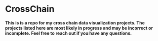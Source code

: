 # CrossChain
#### This is is a repo for my cross chain data visualization projects. The projects listed here are most likely in progress and may be incorrect or incomplete. Feel free to reach out if you have any questions. 
